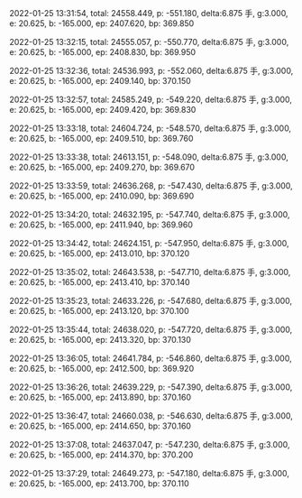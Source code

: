 2022-01-25 13:31:54, total: 24558.449, p: -551.180, delta:6.875 手, g:3.000, e: 20.625, b: -165.000, ep: 2407.620, bp: 369.850

2022-01-25 13:32:15, total: 24555.057, p: -550.770, delta:6.875 手, g:3.000, e: 20.625, b: -165.000, ep: 2408.830, bp: 369.950

2022-01-25 13:32:36, total: 24536.993, p: -552.060, delta:6.875 手, g:3.000, e: 20.625, b: -165.000, ep: 2409.140, bp: 370.150

2022-01-25 13:32:57, total: 24585.249, p: -549.220, delta:6.875 手, g:3.000, e: 20.625, b: -165.000, ep: 2409.420, bp: 369.830

2022-01-25 13:33:18, total: 24604.724, p: -548.570, delta:6.875 手, g:3.000, e: 20.625, b: -165.000, ep: 2409.510, bp: 369.760

2022-01-25 13:33:38, total: 24613.151, p: -548.090, delta:6.875 手, g:3.000, e: 20.625, b: -165.000, ep: 2409.270, bp: 369.670

2022-01-25 13:33:59, total: 24636.268, p: -547.430, delta:6.875 手, g:3.000, e: 20.625, b: -165.000, ep: 2410.090, bp: 369.690

2022-01-25 13:34:20, total: 24632.195, p: -547.740, delta:6.875 手, g:3.000, e: 20.625, b: -165.000, ep: 2411.940, bp: 369.960

2022-01-25 13:34:42, total: 24624.151, p: -547.950, delta:6.875 手, g:3.000, e: 20.625, b: -165.000, ep: 2413.010, bp: 370.120

2022-01-25 13:35:02, total: 24643.538, p: -547.710, delta:6.875 手, g:3.000, e: 20.625, b: -165.000, ep: 2413.410, bp: 370.140

2022-01-25 13:35:23, total: 24633.226, p: -547.680, delta:6.875 手, g:3.000, e: 20.625, b: -165.000, ep: 2413.120, bp: 370.100

2022-01-25 13:35:44, total: 24638.020, p: -547.720, delta:6.875 手, g:3.000, e: 20.625, b: -165.000, ep: 2413.320, bp: 370.130

2022-01-25 13:36:05, total: 24641.784, p: -546.860, delta:6.875 手, g:3.000, e: 20.625, b: -165.000, ep: 2412.500, bp: 369.920

2022-01-25 13:36:26, total: 24639.229, p: -547.390, delta:6.875 手, g:3.000, e: 20.625, b: -165.000, ep: 2413.890, bp: 370.160

2022-01-25 13:36:47, total: 24660.038, p: -546.630, delta:6.875 手, g:3.000, e: 20.625, b: -165.000, ep: 2414.650, bp: 370.160

2022-01-25 13:37:08, total: 24637.047, p: -547.230, delta:6.875 手, g:3.000, e: 20.625, b: -165.000, ep: 2414.370, bp: 370.200

2022-01-25 13:37:29, total: 24649.273, p: -547.180, delta:6.875 手, g:3.000, e: 20.625, b: -165.000, ep: 2413.700, bp: 370.110